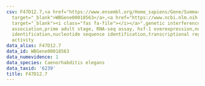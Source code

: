 ```yaml
---
csv: F47D12.7,<a href="https://www.ensembl.org/Homo_sapiens/Gene/Summary?db=core;g=WBGene00018563"
  target="_blank">WBGene00018563</a>,<a href="https://www.ncbi.nlm.nih.gov/pubmed/30894454"
  target="_blank"><i class="fas fa-file"></i></a>",genetic interference,functional
  association,prime adult stage, RNA-seq assay, hsf-1 overexpression,nucleotide sequence
  identification,nucleotide sequence identification,transcriptional regulation,up-regulates
  activity
data_alias: F47D12.7
data_id: WBGene00018563
data_numevidence: 1
data_species: Caenorhabditis elegans
data_taxid: '6239'
title: F47D12.7
---
```

